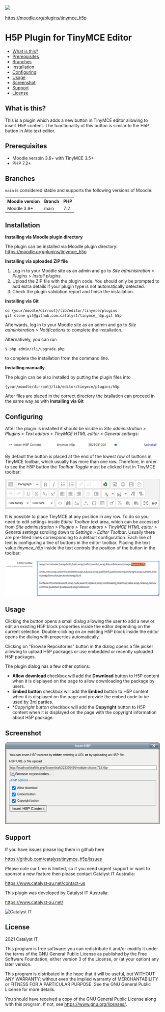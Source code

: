 <a href="https://travis-ci.org/catalyst/moodle-tinymce_h5p">
<img src="https://travis-ci.org/catalyst/moodle-tinymce_h5p.svg?branch=main">
</a>

https://moodle.org/plugins/tinymce_h5p

H5P Plugin for TinyMCE Editor
=============================

* [What is this?](#what-is-this)
* [Prerequisites](#prerequisites)
* [Branches](#branches)
* [Installation](#installation)
* [Configuring](#configuring)
* [Usage](#usage)
* [Screenshot](#screenshot)
* [Support](#support)
* [License](#license)

## What is this?

This is a plugin which adds a new button in TinyMCE editor allowing to insert H5P content.
The functionality of this button is similar to the H5P button in Atto text editor.

## Prerequisites

* Moodle versoin 3.9+ with TinyMCE 3.5+
* PHP 7.2+

## Branches

`main` is considered stable and supports the following versions of Moodle:

| Moodle version        | Branch     |  PHP  |
|-----------------------|------------|-------|
| Moodle 3.9+           | main       | 7.2   |

## Installation
**Installing via Moodle plugin directory**

The plugin can be installed via Moodle plugin directory:
https://moodle.org/plugins/tinymce_h5p

**Installing via uploaded ZIP file**

1. Log in to your Moodle site as an admin and go to *Site administration > Plugins > Install plugins*.
1. Upload the ZIP file with the plugin code. You should only be prompted to add extra details if your plugin type is not automatically detected.
1. Check the plugin validation report and finish the installation.

**Installing via Git**

    cd {your/moodle/dirroot}/lib/editor/tinymce/plugins
    git clone git@github.com:catalyst/tinymce_h5p.git h5p
    
Afterwards, log in to your Moodle site as an admin and go to _Site administration >
Notifications_ to complete the installation.

Alternatively, you can run

    $ php admin/cli/upgrade.php

to complete the installation from the command line.

**Installing manually**

The plugin can be also installed by putting the plugin files into

    {your/moodle/dirroot}/lib/editor/tinymce/plugins/h5p

After files are placed in the correct directory the istallation can proceed in the same way as with **Installing via Git**

## Configuring

After the plugin is installed it should be visible in _Site administration > Plugins > Text editors > TinyMCE HTML editor > General settings_:

![tinymce_h5p plugin in the list of TinyMCE plugins](/pix/2021-06-08-plugin_001.png?raw=true)

By default the button is placed at the end of the lowest row of buttons in TinyMCE toolbar, which usually has more than one row. Therefore, in order to see the H5P button the _Toolbar Toggle_ must be clicked first in TinyMCE toolbar:

![tinymce_h5p button in TinyMCE toolbar](/pix/2021-06-08-plugin_002.png?raw=true)

It is possible to place TinyMCE at any position in any row. To do so you need to edit settings inside _Editor Toolbar_ text area, which can be accessed from _Site administration > Plugins > Text editors > TinyMCE HTML editor > General settings_ scrolling down to _Settings > Editor Toolbar_. Usually there are pre-filled lines corresponding to a default configuration. Each line of text is configuring a line of buttons in the editor toolbar. Placing the text value _tinymce_h5p_ inside the text controls the position of the button in the toolbar:

![tinymce_h5p button in TinyMCE toolbar](/pix/2021-06-08-plugin_003.png?raw=true)

## Usage

Clicking the button opens a small dialog allowing the user to add a new or edit an existing H5P block properties inside the editor depending on the current selection. Double-clicking on an existing H5P block inside the editor opens the dialog with properties automatically.

Clicking on "Browse Repositories" button in the dialog opens a file picker allowing to upload H5P packages or use embedded or recently uploaded H5P packages.

The plugin dialog has a few other options:

* **Allow download** checkbox will add the **Download** button to H5P content when it is displayed on the page to allow downloading the package by users.
* **Embed button** checkbox will add the **Embed** button to H5P content when it is displayed on the page and provide the embed code to be used by 3rd parties.
* **Copyright button* checkbox will add the **Copyright** button to H5P content when it is displayed on the page with the copyright information about H5P package.

## Screenshot

![tinymce_h5p button in TinyMCE toolbar](/pix/2021-06-08-plugin_004.png?raw=true)

## Support

If you have issues please log them in github here

https://github.com/catalyst/tinymce_h5p/issues

Please note our time is limited, so if you need urgent support or want to
sponsor a new feature then please contact Catalyst IT Australia:

https://www.catalyst-au.net/contact-us

This plugin was developed by Catalyst IT Australia:

https://www.catalyst-au.net/

<img alt="Catalyst IT" src="https://cdn.rawgit.com/CatalystIT-AU/moodle-auth_saml2/master/pix/catalyst-logo.svg" width="400">

## License

2021 Catalyst IT

This program is free software: you can redistribute it and/or modify it under the terms of the GNU General Public License as published by the Free Software Foundation, either version 3 of the License, or (at your option) any later version.

This program is distributed in the hope that it will be useful, but WITHOUT ANY WARRANTY; without even the implied warranty of MERCHANTABILITY or FITNESS FOR A PARTICULAR PURPOSE. See the GNU General Public License for more details.

You should have received a copy of the GNU General Public License along with this program. If not, see https://www.gnu.org/licenses/.
